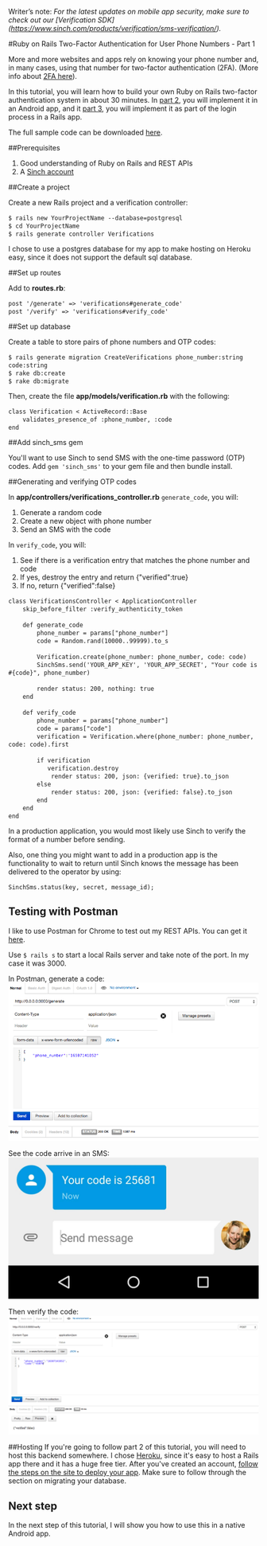 Writer’s note: *For the latest updates on mobile app security, make sure to check out our [Verification SDK] (https://www.sinch.com/products/verification/sms-verification/).*


#Ruby on Rails Two-Factor Authentication for User Phone Numbers - Part 1

More and more websites and apps rely on knowing your phone number and, in many cases, using that number for two-factor authentication (2FA). (More info about [2FA here](https://www.sinch.com/opinion/what-is-two-factor-authentication/)).

In this tutorial, you will learn how to build your own Ruby on Rails two-factor authentication system in about 30 minutes. In [part 2](https://www.sinch.com/tutorials/ruby-two-factor-auth-part-2), you will implement it in an Android app, and it [part 3](https://www.sinch.com/tutorials/ruby-two-factor-auth-part-3), you will implement it as part of the login process in a Rails app. 

The full sample code can be downloaded [here](https://github.com/sinch/ruby-two-factor-auth).

##Prerequisites 
1. Good understanding of Ruby on Rails and REST APIs
2. A [Sinch account](http://sinch.com/signup)

##Create a project

Create a new Rails project and a verification controller:

    $ rails new YourProjectName --database=postgresql 
    $ cd YourProjectName    
    $ rails generate controller Verifications
    
I chose to use a postgres database for my app to make hosting on Heroku easy, since it does not support the default sql database.
    
##Set up routes

Add to **routes.rb**:

    post '/generate' => 'verifications#generate_code'
    post '/verify' => 'verifications#verify_code'

##Set up database

Create a table to store pairs of phone numbers and OTP codes:

    $ rails generate migration CreateVerifications phone_number:string code:string
    $ rake db:create
    $ rake db:migrate

Then, create the file **app/models/verification.rb** with the following:

    class Verification < ActiveRecord::Base
        validates_presence_of :phone_number, :code
    end

##Add sinch_sms gem

You'll want to use Sinch to send SMS with the one-time password (OTP) codes. Add `gem 'sinch_sms'` to your gem file and then bundle install.

##Generating and verifying OTP codes

In **app/controllers/verifications_controller.rb** `generate_code`, you will:

1. Generate a random code
2. Create a new object with phone number
3. Send an SMS with the code

In `verify_code`, you will:

1. See if there is a verification entry that matches the phone number and code
2. If yes, destroy the entry and return {"verified":true} 
3. If no, return {"verified":false} 

<b></b>  
                     

    class VerificationsController < ApplicationController
    	skip_before_filter :verify_authenticity_token
    
    	def generate_code
    		phone_number = params["phone_number"]
    		code = Random.rand(10000..99999).to_s
    
    		Verification.create(phone_number: phone_number, code: code)
    		SinchSms.send('YOUR_APP_KEY', 'YOUR_APP_SECRET', "Your code is #{code}", phone_number)
    
    		render status: 200, nothing: true
    	end
    
    	def verify_code
    		phone_number = params["phone_number"]
    		code = params["code"]
    		verification = Verification.where(phone_number: phone_number, code: code).first
    
    		if verification
    		   verification.destroy
    			render status: 200, json: {verified: true}.to_json
    		else
    			render status: 200, json: {verified: false}.to_json
    		end
    	end
    end


In a production application, you would most likely use Sinch to verify the format of a number before sending.

Also, one thing you might want to add in a production app is the functionality to wait to return until Sinch knows the message has been delivered to the operator by using:

    SinchSms.status(key, secret, message_id);

## Testing with Postman
I like to use Postman for Chrome to test out my REST APIs. You can get it [here](https://chrome.google.com/webstore/detail/postman-rest-client/fdmmgilgnpjigdojojpjoooidkmcomcm?hl=en). 

Use `$ rails s` to start a local Rails server and take note of the port. In my case it was 3000.

In Postman, generate a code:
![postman generate](images/postman_generate.png)

See the code arrive in an SMS:
![ruby on rails sms authentication code](images/sms_code.jpg)

Then verify the code:
![postman verify](images/postman_verify.png)

##Hosting
If you're going to follow part 2 of this tutorial, you will need to host this backend somewhere. I chose [Heroku](http://www.heroku.com), since it's easy to host a Rails app there and it has a huge free tier. After you've created an account, [follow the steps on the site to deploy your app](https://devcenter.heroku.com/articles/getting-started-with-rails4#deploy-your-application-to-heroku). Make sure to follow through the section on migrating your database. 

## Next step
In the next step of this tutorial, I will show you how to use this in a native Android app.